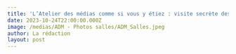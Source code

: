 ```yaml
---
title: 'L’Atelier des médias comme si vous y étiez : visite secrète des locaux'
date: 2023-10-24T22:00:00.000Z
image: /medias/ADM - Photos salles/ADM_Salles.jpeg
author: La rédaction
layout: post
---
```


